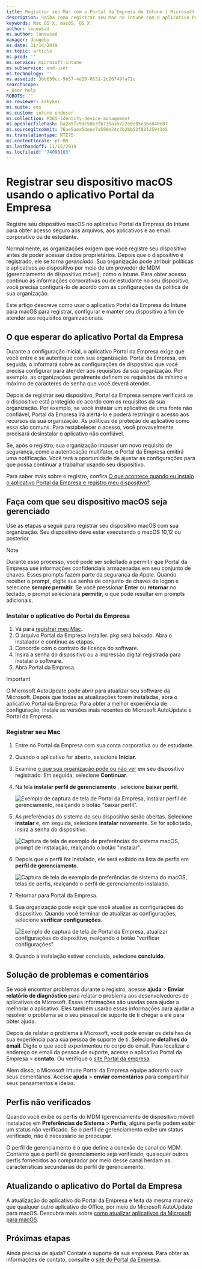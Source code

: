 ```yaml
---
title: Registrar seu Mac com o Portal da Empresa do Intune | Microsoft Docs
description: Saiba como registrar seu Mac no Intune com o aplicativo Portal da Empresa.
keywords: Mac OS X, macOS, OS X
author: lenewsad
ms.author: lanewsad
manager: dougeby
ms.date: 11/14/2019
ms.topic: article
ms.prod: ''
ms.service: microsoft-intune
ms.subservice: end-user
ms.technology: ''
ms.assetid: 3bb659cc-9b57-4d19-8631-2c26749fa71c
searchScope:
- User help
ROBOTS: ''
ms.reviewer: kakyker
ms.suite: ems
ms.custom: intune-enduser
ms.collection: M365-identity-device-management
ms.openlocfilehash: ba285fc9de58b3fb739a16722e0e05e36e840e87
ms.sourcegitcommit: 76ae5aea5deee7a590e24c3b2bb52f88125943e5
ms.translationtype: MTE75
ms.contentlocale: pt-BR
ms.lasthandoff: 11/15/2019
ms.locfileid: "74098163"
---
```

# <a name="enroll-your-macos-device-using-the-company-portal-app"></a>Registrar seu dispositivo macOS usando o aplicativo Portal da Empresa  

Registre seu dispositivo macOS no aplicativo Portal da Empresa do Intune para obter acesso seguro aos arquivos, aos aplicativos e ao email corporativo ou de estudante.

Normalmente, as organizações exigem que você registre seu dispositivo antes de poder acessar dados proprietários. Depois que o dispositivo é registrado, ele se torna *gerenciado*. Sua organização pode atribuir políticas e aplicativos ao dispositivo por meio de um provedor de MDM (gerenciamento de dispositivo móvel), como o Intune. Para obter acesso contínuo às informações corporativas ou de estudante no seu dispositivo, você precisa configurá-lo de acordo com as configurações da política de sua organização.  

Este artigo descreve como usar o aplicativo Portal da Empresa do Intune para macOS para registrar, configurar e manter seu dispositivo a fim de atender aos requisitos organizacionais.  


## <a name="what-to-expect-from-the-company-portal-app"></a>O que esperar do aplicativo Portal da Empresa

Durante a configuração inicial, o aplicativo Portal da Empresa exige que você entre e se autentique com sua organização. Portal da Empresa, em seguida, o informará sobre as configurações de dispositivo que você precisa configurar para atender aos requisitos da sua organização. Por exemplo, as organizações geralmente definem os requisitos de mínimo e máximo de caracteres de senha que você deverá atender.    

Depois de registrar seu dispositivo, Portal da Empresa sempre verificará se o dispositivo está protegido de acordo com os requisitos da sua organização. Por exemplo, se você instalar um aplicativo de uma fonte não confiável, Portal da Empresa irá alertá-lo e poderá restringir o acesso aos recursos da sua organização. As políticas de proteção de aplicativo como essa são comuns. Para restabelecer o acesso, você provavelmente precisará desinstalar o aplicativo não confiável. 

Se, após o registro, sua organização impuser um novo requisito de segurança, como a autenticação multifator, o Portal da Empresa emitirá uma notificação. Você terá a oportunidade de ajustar as configurações para que possa continuar a trabalhar usando seu dispositivo.  

Para saber mais sobre o registro, confira [O que acontece quando eu instalo o aplicativo Portal da Empresa e registro meu dispositivo?](what-happens-if-you-install-the-Company-Portal-app-and-enroll-your-device-in-intune-macos.md).  

## <a name="get-your-macos-device-managed"></a>Faça com que seu dispositivo macOS seja gerenciado  
Use as etapas a seguir para registrar seu dispositivo macOS com sua organização. Seu dispositivo deve estar executando o macOS 10,12 ou posterior.   

> [!NOTE]
> Durante esse processo, você pode ser solicitado a permitir que Portal da Empresa use informações confidenciais armazenadas em seu conjunto de chaves. Esses prompts fazem parte da segurança da Apple. Quando receber o prompt, digite sua senha de conjunto de chaves de logon e selecione **sempre permitir**. Se você pressionar **Enter** ou **retornar** no teclado, o prompt selecionará **permitir**, o que pode resultar em prompts adicionais.  

### <a name="install-company-portal-app"></a>Instalar o aplicativo do Portal da Empresa  
1. Vá para [registrar meu Mac](https://go.microsoft.com/fwlink/?linkid=853070).  
2. O arquivo Portal da Empresa Installer. pkg será baixado. Abra o instalador e continue as etapas. 
3. Concorde com o contrato de licença do software. 
4. Insira a senha do dispositivo ou a impressão digital registrada para instalar o software.  
5. Abra Portal da Empresa. 

> [!IMPORTANT]
> O Microsoft AutoUpdate pode abrir para atualizar seu software da Microsoft. Depois que todas as atualizações forem instaladas, abra o aplicativo Portal da Empresa. Para obter a melhor experiência de configuração, instale as versões mais recentes do Microsoft AutoUpdate e Portal da Empresa.  


### <a name="enroll-your-mac"></a>Registrar seu Mac  


1. Entre no Portal da Empresa com sua conta corporativa ou de estudante.  
2. Quando o aplicativo for aberto, selecione **Iniciar**.  
3. Examine [o que sua organização pode ou não ver](what-info-can-your-company-see-when-you-enroll-your-device-in-intune.md) em seu dispositivo registrado. Em seguida, selecione **Continuar**.  
4. Na tela **instalar perfil de gerenciamento** , selecione **baixar perfil**.   

    ![Exemplo de captura de tela de Portal da Empresa, instalar perfil de gerenciamento, realçando o botão "baixar perfil".](./media/install-mgmt-profile-mac-1911.PNG)   
5. As preferências do sistema do seu dispositivo serão abertas. Selecione **instalar** e, em seguida, selecione **instalar** novamente. Se for solicitado, insira a senha do dispositivo.  

    ![Captura de tela de exemplo de preferências do sistema macOS, prompt de instalação, realçando o botão "instalar".](./media/system-preference-install-1911.PNG)  
6. Depois que o perfil for instalado, ele será exibido na lista de perfis em **perfil de gerenciamento.**  

   ![Captura de tela de exemplo de preferências de sistema do macOS, telas de perfis, realçando o perfil de gerenciamento instalado.](./media/system-preference-verify-1911.PNG)   
7. Retornar para Portal da Empresa.   
8. Sua organização pode exigir que você atualize as configurações do dispositivo. Quando você terminar de atualizar as configurações, selecione **verificar configurações**.  

    ![Exemplo de captura de tela de Portal da Empresa, atualizar configurações do dispositivo, realçando o botão "verificar configurações".](./media/update-settings-mac-1911.PNG)  
9. Quando a instalação estiver concluída, selecione **concluído**.  


 ## <a name="troubleshooting-and-feedback"></a>Solução de problemas e comentários   

Se você encontrar problemas durante o registro, acesse **ajuda** > **Enviar relatório de diagnóstico** para relatar o problema aos desenvolvedores de aplicativos da Microsoft. Essas informações são usadas para ajudar a melhorar o aplicativo. Eles também usarão essas informações para ajudar a resolver o problema se o seu pessoal de suporte de ti chegar a ele para obter ajuda.  

Depois de relatar o problema à Microsoft, você pode enviar os detalhes de sua experiência para sua pessoa de suporte de ti. Selecione **detalhes do email**. Digite o que você experimentou no corpo do email. Para localizar o endereço de email da pessoa de suporte, acesse o aplicativo Portal da Empresa > **contato**. Ou verifique o [site Portal da empresa](https://go.microsoft.com/fwlink/?linkid=2010980).  
 

Além disso, o Microsoft Intune Portal da Empresa equipe adoraria ouvir seus comentários. Acesse **ajuda** > **enviar comentários** para compartilhar seus pensamentos e ideias.  

## <a name="unverified-profiles"></a>Perfis não verificados  
Quando você exibe os perfis do MDM (gerenciamento de dispositivo móvel) instalados em **Preferências do Sistema** > **Perfis**, alguns perfis podem exibir um status não verificado. Se o perfil de gerenciamento exibe um status verificado, não é necessário se preocupar.  

O perfil de gerenciamento é o que define a conexão de canal do MDM. Contanto que o perfil de gerenciamento seja verificado, quaisquer outros perfis fornecidos ao computador por meio desse canal herdam as características secundárias do perfil de gerenciamento.  

## <a name="updating-the-company-portal-app"></a>Atualizando o aplicativo do Portal da Empresa

A atualização do aplicativo do Portal da Empresa é feita da mesma maneira que qualquer outro aplicativo do Office, por meio do Microsoft AutoUpdate para macOS. Descubra mais sobre [como atualizar aplicativos da Microsoft para macOS](https://support.office.com/article/Check-for-Office-for-Mac-updates-automatically-bfd1e497-c24d-4754-92ab-910a4074d7c1).  

## <a name="next-steps"></a>Próximas etapas  
Ainda precisa de ajuda? Contate o suporte da sua empresa. Para obter as informações de contato, consulte o [site do Portal da Empresa](https://go.microsoft.com/fwlink/?linkid=2010980).  


